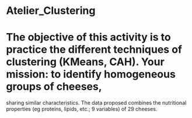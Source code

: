 # Atelier_Clustering


# The objective of this activity is to practice the different techniques of clustering (KMeans, CAH). Your mission: to identify homogeneous groups of cheeses, 
sharing similar characteristics. The data proposed combines the nutritional properties (eg proteins, lipids, etc.; 9 variables) of 29 cheeses.
